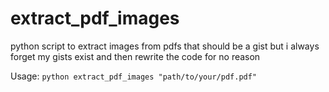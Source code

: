 # extract_pdf_images
python script to extract images from pdfs that should be a gist but i always forget my gists exist and then rewrite the code for no reason

Usage:
`python extract_pdf_images "path/to/your/pdf.pdf"`
